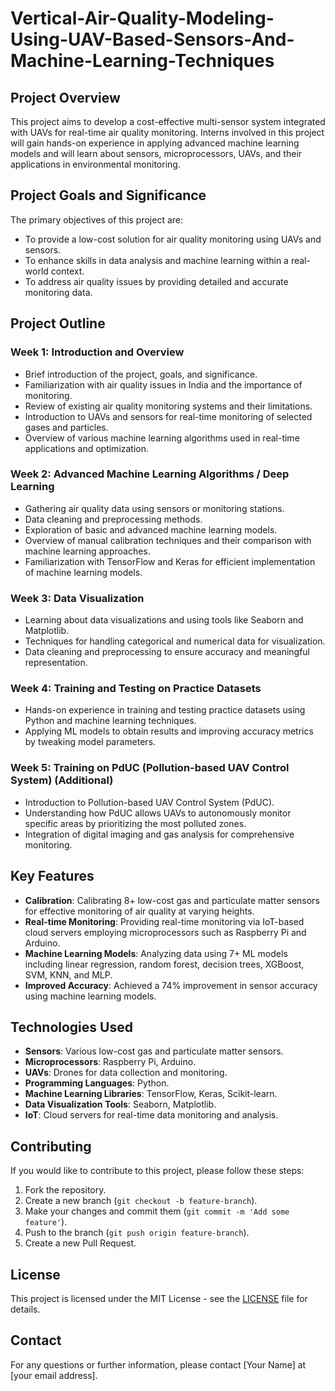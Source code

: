 # Vertical-Air-Quality-Modeling-Using-UAV-Based-Sensors-And-Machine-Learning-Techniques

## Project Overview

This project aims to develop a cost-effective multi-sensor system integrated with UAVs for real-time air quality monitoring. Interns involved in this project will gain hands-on experience in applying advanced machine learning models and will learn about sensors, microprocessors, UAVs, and their applications in environmental monitoring.

## Project Goals and Significance

The primary objectives of this project are:
- To provide a low-cost solution for air quality monitoring using UAVs and sensors.
- To enhance skills in data analysis and machine learning within a real-world context.
- To address air quality issues by providing detailed and accurate monitoring data.

## Project Outline

### Week 1: Introduction and Overview
- Brief introduction of the project, goals, and significance.
- Familiarization with air quality issues in India and the importance of monitoring.
- Review of existing air quality monitoring systems and their limitations.
- Introduction to UAVs and sensors for real-time monitoring of selected gases and particles.
- Overview of various machine learning algorithms used in real-time applications and optimization.

### Week 2: Advanced Machine Learning Algorithms / Deep Learning
- Gathering air quality data using sensors or monitoring stations.
- Data cleaning and preprocessing methods.
- Exploration of basic and advanced machine learning models.
- Overview of manual calibration techniques and their comparison with machine learning approaches.
- Familiarization with TensorFlow and Keras for efficient implementation of machine learning models.

### Week 3: Data Visualization
- Learning about data visualizations and using tools like Seaborn and Matplotlib.
- Techniques for handling categorical and numerical data for visualization.
- Data cleaning and preprocessing to ensure accuracy and meaningful representation.

### Week 4: Training and Testing on Practice Datasets
- Hands-on experience in training and testing practice datasets using Python and machine learning techniques.
- Applying ML models to obtain results and improving accuracy metrics by tweaking model parameters.

### Week 5: Training on PdUC (Pollution-based UAV Control System) (Additional)
- Introduction to Pollution-based UAV Control System (PdUC).
- Understanding how PdUC allows UAVs to autonomously monitor specific areas by prioritizing the most polluted zones.
- Integration of digital imaging and gas analysis for comprehensive monitoring.

## Key Features
- **Calibration**: Calibrating 8+ low-cost gas and particulate matter sensors for effective monitoring of air quality at varying heights.
- **Real-time Monitoring**: Providing real-time monitoring via IoT-based cloud servers employing microprocessors such as Raspberry Pi and Arduino.
- **Machine Learning Models**: Analyzing data using 7+ ML models including linear regression, random forest, decision trees, XGBoost, SVM, KNN, and MLP.
- **Improved Accuracy**: Achieved a 74% improvement in sensor accuracy using machine learning models.

## Technologies Used
- **Sensors**: Various low-cost gas and particulate matter sensors.
- **Microprocessors**: Raspberry Pi, Arduino.
- **UAVs**: Drones for data collection and monitoring.
- **Programming Languages**: Python.
- **Machine Learning Libraries**: TensorFlow, Keras, Scikit-learn.
- **Data Visualization Tools**: Seaborn, Matplotlib.
- **IoT**: Cloud servers for real-time data monitoring and analysis.

## Contributing
If you would like to contribute to this project, please follow these steps:
1. Fork the repository.
2. Create a new branch (`git checkout -b feature-branch`).
3. Make your changes and commit them (`git commit -m 'Add some feature'`).
4. Push to the branch (`git push origin feature-branch`).
5. Create a new Pull Request.

## License
This project is licensed under the MIT License - see the [LICENSE](LICENSE) file for details.

## Contact
For any questions or further information, please contact [Your Name] at [your email address].

